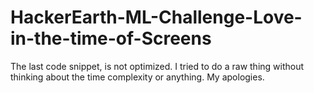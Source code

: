 # HackerEarth-ML-Challenge-Love-in-the-time-of-Screens

The last code snippet, is not optimized. I tried to do a raw thing without thinking about the time complexity or anything. My apologies.
